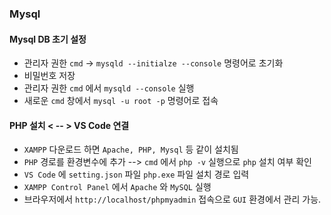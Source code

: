 ### Mysql

#### Mysql DB 초기 설정
- 관리자 권한 `cmd` -> `mysqld --initialze --console` 명령어로 초기화
- 비밀번호 저장
- 관리자 권한 `cmd` 에서 `mysqld --console` 실행
- 새로운 `cmd` 창에서 `mysql -u root -p` 명령어로 접속

#### PHP 설치 < -- > VS Code 연결
- `XAMPP` 다운로드 하면 `Apache, PHP, Mysql` 등 같이 설치됨
- `PHP` 경로를 환경변수에 추가 --> `cmd` 에서 `php -v` 실행으로 `php` 설치 여부 확인
- `VS Code` 에 `setting.json` 파일 `php.exe` 파일 설치 경로 입력
- `XAMPP Control Panel` 에서 `Apache` 와 `MySQL` 실행
- 브라우저에서 `http://localhost/phpmyadmin` 접속으로 `GUI` 환경에서 관리 가능.